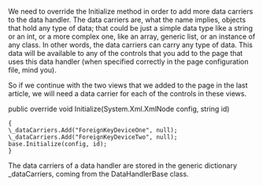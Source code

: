 <properties date="2016-06-24"
SortOrder="15"
/>

We need to override the Initialize method in order to add more data carriers to the data handler. The data carriers are, what the name implies, objects that hold any type of data; that could be just a simple data type like a string or an int, or a more complex one, like an array, generic list, or an instance of any class. In other words, the data carriers can carry any type of data. This data will be available to any of the controls that you add to the page that uses this data handler (when specified correctly in the page configuration file, mind you).

So if we continue with the two views that we added to the page in the last article, we will need a data carrier for each of the controls in these views.

public override void Initialize(System.Xml.XmlNode config, string id)

    {
    \_dataCarriers.Add("ForeignKeyDeviceOne", null);
    \_dataCarriers.Add("ForeignKeyDeviceTwo", null);
    base.Initialize(config, id);
    }

The data carriers of a data handler are stored in the generic dictionary \_dataCarriers, coming from the DataHandlerBase class.
